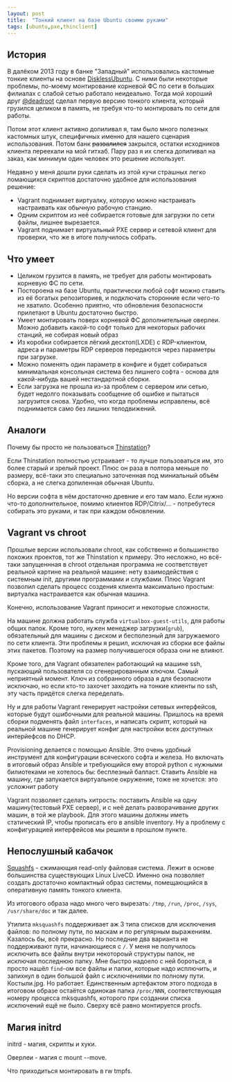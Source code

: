 ```yaml
---
layout: post
title:  "Тонкий клиент на базе Ubuntu своими руками"
tags: [ubuntu,pxe,thinclient]
---
```


## История

В далёком 2013 году в банке "Западный" использовались кастомные тонкие клиенты на основе [DisklessUbuntu](https://help.ubuntu.com/community/DisklessUbuntuHowto). С ними были некоторые проблемы, по-моему монтирование корневой ФС по сети в больших филиалах с слабой сетью работало неидеально. Тогда мой хороший друг [@deadroot](https://habrahabr.ru/users/deadroot/) сделал первую версию тонкого клиента, который грузился целиком в память, не требуя что-то монтировать по сети для  работы.

Потом этот клиент активно допиливал я, там было много полезных кастомных штук, специфичных именно для нашего сценария использования. Потом банк ~~развалился~~ закрылся, остатки исходников клиента переехали на мой гитхаб. Пару раз я их слегка допиливал на заказ, как минимум один человек это решение использует.

Недавно у меня дошли руки сделать из этой кучи страшных легко ломающихся скриптов достаточно удобное для использования решение:
* Vagrant поднимает виртуалку, которую можно настраивать настраивать как обычную рабочую станцию.
* Одним скриптом из неё собирается готовые для загрузки по сети файлы, лишнее вырезается.
* Vagrant поднимает виртуальный PXE сервер и сетевой клиент для проверки, что же в итоге получилось собрать.

## Что умеет

* Целиком грузится в память, не требует для работы монтировать корневую ФС по сети.
* Постороена на базе Ubuntu, практически любой софт можно ставить из её богатых репозиториев, и подключать сторонние если чего-то не хватило. Особенно приятно, что обновления безопасности прилетают в Ubuntu достаточно быстро.
* Умеет монтировать поверх корневой ФС дополнительные оверлеи. Можно добавить какой-то софт только для некоторых рабочих станций, не собирая новый образ
* Из коробки собирается лёгкий десктоп(LXDE) с RDP-клиентом, адреса и параметры RDP серверов передаются через параметры при загрузке.
* Можно поменять один параметр в конфиге и будет собираться минимальная консольная система без лишнего софта - основа для какой-нибудь вашей нестандартной сборки.
* Если загрузка не прошла из-за проблем с сервером или сетью, будет недолго показывать сообщение об ошибке и пытаться загрузится снова. Удобно, что когда проблемы исправлены, всё поднимается само без лишних телодвижений.

## Аналоги

Почему бы просто не пользоваться [Thinstation](http://www.thinstation.org/)?

Если Thinstation полностью устраивает - то лучше пользоваться им, это более старый и зрелый проект. Плюс он раза в полтора меньше по размеру, всё-таки это специально заточенная под миниальный объём сборка, а не слегка допиленная обычная Ubuntu.

Но версии софта в нём достаточно древние и его там мало. Если нужно что-то дополнительное, помимо клиентов RDP/Citrix/... - потребутеся собирать это руками, и так при каждом обновлении.

## Vagrant vs chroot

Прошлые версии использовали chroot, как собственно и большинство похожих проектов, тот же Thinstation к примеру. Это несложно, но всё-таки запущеннная в chroot отдельная программа не соответствует реальной картине на реальной машине: нету взаимодействия с системным init, другими программами и службами. Плюс Vagrant позволил сделать процесс создения клиента максимально простым: виртуалка настраивается как обычная машина.

Конечно, использование Vagrant приносит и некоторые сложности.

На машине должна работать служба `virtualbox-guest-utils`, для работы общих папок. Кроме того, нужен менеджер загрузки(`grub`), обязательный для машины с диском и бесполезный для загружаемого по сети клиента. Эти проблемы я решил, исключая из сборки все файлы этих пакетов. Поэтому на размер получившегося образа они не влияют.

Кроме того, для Vagrant обязателен работающий на машине ssh, пускающий пользователя со сгенерированным ключом. Самый неприятный момент. Ключ из собранного образа я для безопасноти исключаю, но если кто-то захочет заходить на тонкие клиенты по ssh, эту часть придётся слегка переделать.

Ну и для работы Vagrant генерирует настройки сетевых интерфейсов, которые будут ошибочными для реальной машины. Пришлось на время сборки подменять файл `interfaces`, и написать скрипт, который на реальной машине генерирует конфиг для настройки всех доступных интерйефсов по DHCP.

Provisioning делается с помощью Ansible. Это очень удобный инструмент для конфигурации всяческого софта и железа. Но включать в итоговый образ Ansible и требующийся ему второй python с нужными билиотеками не хотелось бы: бесплезный балласт. Ставить Ansible на машину, где запукается виртуальное окружение, тоже не хочется: это усложнит работу

Vagrant позволяет сделать хитрость: поставить Ansible на одну машину(тестовый PXE сервер), и с неё делать разворачивание других машин, в той же playbook. Для этого машины должны иметь статический IP, чтобы прописать его в ansible inventory. Ну а проблему с конфигурацией интерфейсов мы решили в прошлом пункте.

## Непослушный кабачок

[Squashfs](https://en.wikipedia.org/wiki/SquashFS) - сжимающия read-only файловая система. Лежит в основе большинства существующих Linux LiveCD. Именно она позволяет создать достаточно компактный образ системы, помещающийся в оперативную память тонкого клиента.

Из итогового образа надо много чего вырезать: `/tmp`, `/run`, `/proc`, `/sys`, `/usr/share/doc` и так далее.

Утилита `mksquashfs` поддерживает аж 3 типа списков для исключения файлов: по полному пути, по маскам и по регулярным выражениям. Казалось бы, всё прекрасно. Но последние два варианта не поддерживают пути, начинающиеся с `/`. У меня не получилось исключить все файлы внутри некотороый структуры папок, не исключая последнюю папку. Мне быстро надоело с ней бороться, я просто нашёл `find`-ом все файлы и папки, которые надо исплючить, и запихнул в один большой файл с исключениями по полному пути. Костыли.jpg. Но работает. Единственным артефактом этого подхода в итоговом образе остаётся одинокая папка `/proc/NNN`, соответствующая номеру процесса mksquashfs, которого при создании списка исключений ещё не было. Сверху всё равно монтируется procfs.

## Магия initrd

initrd - магия, скрипты и хуки.

Оверлеи - магия с mount --move.

Что приходиться монтировать в rw tmpfs.


